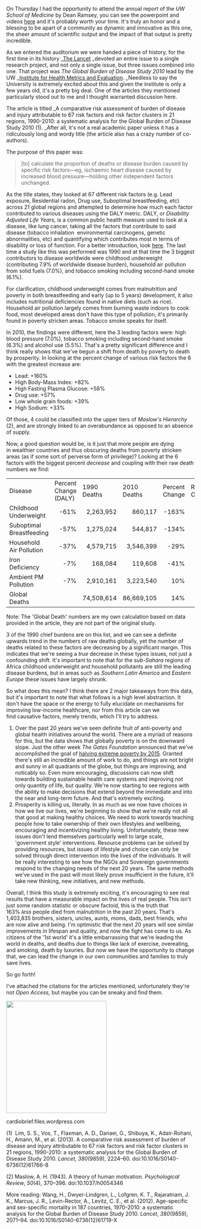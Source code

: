 On Thursday I had the opportunity to attend the annual report of the _UW School of Medicine_ by Dean Ramsey, you can see the powerpoint and videos <a title="Annual Address 2013" href="http://www.uwmedicine.org/Global/News/Announcements/2013/Pages/Dean-Ramsey's-Annual-Address.aspx" target="_blank">here</a> and it's probably worth your time. It's truly an honor and a blessing to be apart of a community as dynamic and innovative as this one, the sheer amount of scientific output and the impact of that output is pretty incredible.



As we entered the auditorium we were handed a piece of history, for the first time in its history _<a title="The Lancet" href="http://www.thelancet.com/journals/lancet/issue/current" target="_blank">The Lancet</a> _devoted an entire issue to a single research project, and not only a single issue, but three issues combined into one. That project was _The Global Burden of Disease Study 2010_ lead by the UW _<a title="IHME" href="http://www.healthmetricsandevaluation.org/" target="_blank">Institute for Health Metrics and Evaluation</a>. _Needless to say the University is extremely excited about this and given the institute is only a few years old, it's a pretty big deal. One of the articles they mentioned particularly stood out to me and I thought warranted discussion here.



The article is titled _A comparative risk assessment of burden of disease and injury attributable to 67 risk factors and risk factor clusters in 21 regions, 1990-2010: a systematic analysis for the Global Burden of Disease Study 2010 (1). _After all, it's not a real academic paper unless it has a ridiculously long and wordy title (the article also has a crazy number of co-authors).



The purpose of this paper was:



> <div title="Page 2">
>   <div>
>     <div>
>         [to] calculate the proportion of deaths or disease burden caused by specific risk factors—eg, ischaemic heart disease caused by increased blood pressure—holding other independent factors unchanged.

<div title="Page 2">


As the title states, they looked at 67 different risk factors (e.g. Lead exposure, Residential radon, Drug use, Suboptimal breastfeeding, etc) across 21 global regions and attempted to determine how much each factor contributed to various diseases using the DALY metric. DALY, or <em>Disability Adjusted Life Years, </em>is a common public health measure used to look at a disease, like lung cancer, taking all the factors that contribute to said disease (tobacco inhalation  environmental carcinogens, genetic abnormalities, etc) and quantifying which contributes most in terms of disability or loss of function. For a better introduction, look <a title="DALY QUALY" href="http://longevity3.stanford.edu/makoba/2011/05/11/alphabet-soup-the-daly-the-yll-and-the-qualy-what-does-it-all-mean/" target="_blank">here</a>. The last time a study like this was performed was 1990 and at that time the 3 biggest contributors to disease worldwide were childhood underweight (contributing 7.9% of worldwide disease burden), household air pollution from solid fuels (7.0%), and tobacco smoking including second-hand smoke (6.1%).



For clarification, childhood underweight comes from malnutrition and poverty in both breastfeeding and early (up to 5 years) development, it also includes nutritional deficiencies found in native diets (such as rice). Household air pollution largely comes from burning waste indoors to cook food, most developed areas don't have this type of pollution, it's primarily found in poverty stricken areas. Tobacco smoke speaks for itself.



In 2010, the findings were different, here the 3 leading factors were: high blood pressure (7.0%), tobacco smoking including second-hand smoke (6.3%) and alcohol use (5.5%). That's a pretty significant difference and I think really shows that we've begun a shift from death by poverty to death by prosperity. In looking at the percent change of various risk factors the 6 with the greatest increase are:



<ul>
<li>
<span style="line-height: 15px;">Lead: +160%</span>
</li>
<li>
High Body-Mass Index: +82%
</li>
<li>
High Fasting Plasma Glucose: +58%
</li>
<li>
Drug use: +57%
</li>
<li>
Low whole grain foods: +39%
</li>
<li>
High Sodium: +33%
</li>
</ul>

Of those, 4 could be classified into the upper tiers of <em>Maslow's Hierarchy </em>(2), and are strongly linked to an overabundance as opposed to an absence of supply.



Now, a good question would be, is it just that more people are dying in wealthier countries and thus obscuring deaths from poverty stricken areas (as if some sort of perverse form of privilege)? Looking at the 6 factors with the biggest percent <em>decrease </em>and coupling with their raw death numbers we find:



<table width="690" border="0" cellspacing="0" cellpadding="0">
<colgroup> <col width="134" /> <col width="120" /> <col width="152" /> <col width="65" /> <col width="84" /> <col width="135" /> </colgroup> <tr>
<td width="134" height="15">
Disease
</td>

<td width="120">
Percent Change (DALY)
</td>

<td width="152">
1990 Deaths
</td>

<td width="65">
2010 Deaths
</td>

<td width="84">
Percent Change
</td>

<td width="135">
Ratio of Change
</td>
</tr>

<tr>
<td height="15">
Childhood Underweight
</td>

<td align="right">
-61%
</td>

<td align="right">
2,263,952
</td>

<td align="right">
860,117
</td>

<td align="right">
-163%
</td>

<td align="right">
-0.09
</td>
</tr>

<tr>
<td height="15">
Suboptimal Breastfeeding
</td>

<td align="right">
-57%
</td>

<td align="right">
1,275,024
</td>

<td align="right">
544,817
</td>

<td align="right">
-134%
</td>

<td align="right">
-0.10
</td>
</tr>

<tr>
<td height="15">
Household Air Pollution
</td>

<td align="right">
-37%
</td>

<td align="right">
4,579,715
</td>

<td align="right">
3,546,399
</td>

<td align="right">
-29%
</td>

<td align="right">
-0.48
</td>
</tr>

<tr>
<td height="15">
Iron Deficiency
</td>

<td align="right">
-7%
</td>

<td align="right">
168,084
</td>

<td align="right">
119,608
</td>

<td align="right">
-41%
</td>

<td align="right">
-0.35
</td>
</tr>

<tr>
<td height="15">
Ambient PM Pollution
</td>

<td align="right">
-7%
</td>

<td align="right">
2,910,161
</td>

<td align="right">
3,223,540
</td>

<td align="right">
10%
</td>

<td align="right">
1.44
</td>
</tr>

<tr>
<td height="15">
Global Deaths
</td>

<td>
</td>

<td align="right">
74,508,614
</td>

<td align="right">
86,669,105
</td>

<td align="right">
14%
</td>

<td align="right">
</td>
</tr>
</table>

Note: The 'Global Death' numbers are my own calculation based on data provided in the article, they are not part of the original study.



3 of the 1990 chief burdens are on this list, and we can see a definite upwards trend in the numbers of raw deaths globally, yet the number of deaths related to these factors are decreasing by a significant margin. This indicates that we're seeing a <em>true</em> decrease in these types issues, not just a confounding shift. It's important to note that for the <em>sub-Sahara </em>regions of Africa childhood underweight and household pollutants are still the leading disease burdens, but in areas such as <em>Southern Latin America</em> and <em>Eastern Europe</em> these issues have largely shrunk.



So what does this mean? I think there are 2 major takeaways from this data, but it's important to note that what follows is a high level abstraction. It don't have the space or the energy to fully elucidate on mechanisms for improving low-income healthcare, nor from this article can we find causative factors, merely trends, which I'll try to address.



<ol>
<li>
Over the past 20 years we've seen definite fruit of anti-poverty and global health initiatives around the world. There are a myriad of reasons for this, but the data shows that globally poverty is on the downward slope. Just the other week <em>The Gates Foundation </em>announced that we've accomplished the goal of <a title="Gates Foundation Annual Letter 2013" href="http://t.co/ZsR6bt4L" target="_blank">halving extreme poverty by 2015</a>. Granted there's still an incredible amount of work to do, and things are not bright and sunny in all quadrants of the globe, but things are improving, and noticably so. Even more encouraging, discussions can now shift towards building sustainable health care systems and improving not only quantity of life, but quality. We're now starting to see regions with the ability to make decisions that extend beyond the immediate and into the near and long-term future. And that's extremely exciting.
</li>
<li>
Prosperity is killing us, literally. In as much as we now have choices in how we live our lives, we're beginning to show that we're really not all that good at making healthy choices. We need to work towards teaching people how to take ownership of their own lifestyles and wellbeing, encouraging and incentivizing healthy living. Unfortunately, these new issues don't lend themselves particularly well to large scale, 'government style' interventions. Resource problems can be solved by providing resources, but issues of lifestyle and choice can only be solved through direct intervention into the lives of the individuals. It will be really interesting to see how the NGOs and Sovereign governments respond to the changing needs of the next 20 years. The same methods we've used in the past will most likely prove insufficient in the future, it'll take new thinking, new initiatives, and new methods.
</li>
</ol>



Overall, I think this study is extremely exciting, it's encouraging to see real results that have a measurable impact on the lives of real people. This isn't just some random statistic or obscure factoid, this is the truth that 163% <em>less</em> people died from malnutrition in the past 20 years. That's 1,403,835 brothers, sisters, uncles, aunts, moms, dads, best friends, who are now alive and being. I'm optimistic that the next 20 years will see similar improvements in lifespan and quality, and now the fight has come to us. As citizens of the '1st world' it's a little embarrassing that we're leading the world in deaths, and deaths due to things like lack of exercise, overeating, and smoking, death by luxuries. But now we have the opportunity to change that, we can lead the change in our own communities and families to truly save lives.



So go forth!



I've attached the citations for the articles mentioned, unfortunately they're not <em>Open Access, </em>but maybe you can be sneaky and find them.



<img class=" " alt="" src="https://cardiobrief.files.wordpress.com/2012/12/screen-shot-2012-12-13-at-2-57-27-pm.png?w=268&h=300" width="268" height="299" /><figcaption class="wp-caption-text">cardiobrief.files.wordpress.com</figcaption></figure>





(1)  Lim, S. S., Vos, T., Flaxman, A. D., Danaei, G., Shibuya, K., Adair-Rohani, H., Amann, M., et al. (2013). A comparative risk assessment of burden of disease and injury attributable to 67 risk factors and risk factor clusters in 21 regions, 1990-2010: a systematic analysis for the Global Burden of Disease Study 2010. _Lancet_, _380_(9859), 2224–60. doi:10.1016/S0140-6736(12)61766-8



(2) Maslow, A. H. (1943). A theory of human motivation. _Psychological Review_, _50_(4), 370–396. doi:10.1037/h0054346



More reading: Wang, H., Dwyer-Lindgren, L., Lofgren, K. T., Rajaratnam, J. K., Marcus, J. R., Levin-Rector, A., Levitz, C. E., et al. (2012). Age-specific and sex-specific mortality in 187 countries, 1970-2010: a systematic analysis for the Global Burden of Disease Study 2010. _Lancet_, _380_(9859), 2071–94. doi:10.1016/S0140-6736(12)61719-X





